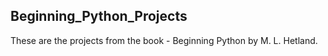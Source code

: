 ## Beginning_Python_Projects
These are the projects from the book - Beginning Python by M. L. Hetland.
